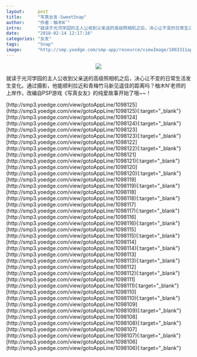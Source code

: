 ```yaml
---
layout:     post
title:      "写真女友-SweetSnap"
author:     "作者：柚木N’"
intro:      "就读于光河学园的主人公收到父亲送的高级照相机之后，决心让不变的日常生活发生变化。通过摄影，他能顺利拉近和青梅竹马新见遥佳的距离吗？柚木N’老师的上岸作，改编自PSP游戏《写真女友》的纯爱故事开始了哦~~！"
date:       "2018-02-14 12:17:16"
categories: "女友"
tags:       "Snap"
image:      "http://smp.yoedge.com/smp-app/resource/viewImage/1003311appline.png"
---
```

<div style="text-align: center">
<p><img src="http://smp.yoedge.com/smp-app/resource/viewImage/1003311appline.png"/></p>
</div>
<p class="post-meta">
<span>就读于光河学园的主人公收到父亲送的高级照相机之后，决心让不变的日常生活发生变化。通过摄影，他能顺利拉近和青梅竹马新见遥佳的距离吗？柚木N’老师的上岸作，改编自PSP游戏《写真女友》的纯爱故事开始了哦~~！</span>
</p>
[http://smp3.yoedge.com/view/gotoAppLine/1098125](http://smp3.yoedge.com/view/gotoAppLine/1098125){:target="_blank"}
[http://smp3.yoedge.com/view/gotoAppLine/1098124](http://smp3.yoedge.com/view/gotoAppLine/1098124){:target="_blank"}
[http://smp3.yoedge.com/view/gotoAppLine/1098123](http://smp3.yoedge.com/view/gotoAppLine/1098123){:target="_blank"}
[http://smp3.yoedge.com/view/gotoAppLine/1098122](http://smp3.yoedge.com/view/gotoAppLine/1098122){:target="_blank"}
[http://smp3.yoedge.com/view/gotoAppLine/1098121](http://smp3.yoedge.com/view/gotoAppLine/1098121){:target="_blank"}
[http://smp3.yoedge.com/view/gotoAppLine/1098120](http://smp3.yoedge.com/view/gotoAppLine/1098120){:target="_blank"}
[http://smp3.yoedge.com/view/gotoAppLine/1098119](http://smp3.yoedge.com/view/gotoAppLine/1098119){:target="_blank"}
[http://smp3.yoedge.com/view/gotoAppLine/1098118](http://smp3.yoedge.com/view/gotoAppLine/1098118){:target="_blank"}
[http://smp3.yoedge.com/view/gotoAppLine/1098117](http://smp3.yoedge.com/view/gotoAppLine/1098117){:target="_blank"}
[http://smp3.yoedge.com/view/gotoAppLine/1098116](http://smp3.yoedge.com/view/gotoAppLine/1098116){:target="_blank"}
[http://smp3.yoedge.com/view/gotoAppLine/1098115](http://smp3.yoedge.com/view/gotoAppLine/1098115){:target="_blank"}
[http://smp3.yoedge.com/view/gotoAppLine/1098114](http://smp3.yoedge.com/view/gotoAppLine/1098114){:target="_blank"}
[http://smp3.yoedge.com/view/gotoAppLine/1098113](http://smp3.yoedge.com/view/gotoAppLine/1098113){:target="_blank"}
[http://smp3.yoedge.com/view/gotoAppLine/1098112](http://smp3.yoedge.com/view/gotoAppLine/1098112){:target="_blank"}
[http://smp3.yoedge.com/view/gotoAppLine/1098111](http://smp3.yoedge.com/view/gotoAppLine/1098111){:target="_blank"}
[http://smp3.yoedge.com/view/gotoAppLine/1098110](http://smp3.yoedge.com/view/gotoAppLine/1098110){:target="_blank"}
[http://smp3.yoedge.com/view/gotoAppLine/1098109](http://smp3.yoedge.com/view/gotoAppLine/1098109){:target="_blank"}
[http://smp3.yoedge.com/view/gotoAppLine/1098108](http://smp3.yoedge.com/view/gotoAppLine/1098108){:target="_blank"}
[http://smp3.yoedge.com/view/gotoAppLine/1098107](http://smp3.yoedge.com/view/gotoAppLine/1098107){:target="_blank"}
[http://smp3.yoedge.com/view/gotoAppLine/1098106](http://smp3.yoedge.com/view/gotoAppLine/1098106){:target="_blank"}


